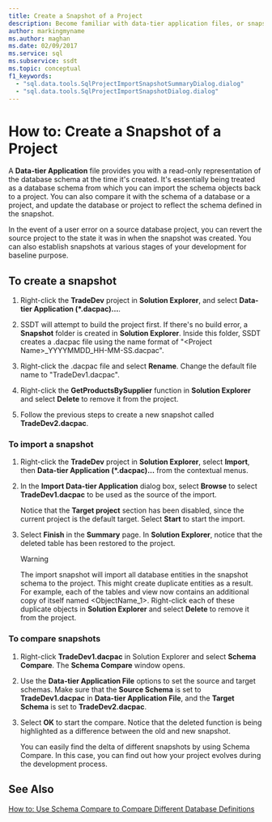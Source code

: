 ```yaml
---
title: Create a Snapshot of a Project
description: Become familiar with data-tier application files, or snapshots, and see how to use them. Find out how to create or import snapshots and how to compare them.
author: markingmyname
ms.author: maghan
ms.date: 02/09/2017
ms.service: sql
ms.subservice: ssdt
ms.topic: conceptual
f1_keywords:
  - "sql.data.tools.SqlProjectImportSnapshotSummaryDialog.dialog"
  - "sql.data.tools.SqlProjectImportSnapshotDialog.dialog"
---
```


# How to: Create a Snapshot of a Project

A **Data-tier Application** file provides you with a read-only representation of the database schema at the time it's created. It's essentially being treated as a database schema from which you can import the schema objects back to a project. You can also compare it with the schema of a database or a project, and update the database or project to reflect the schema defined in the snapshot.  
  
In the event of a user error on a source database project, you can revert the source project to the state it was in when the snapshot was created. You can also establish snapshots at various stages of your development for baseline purpose.  
  
## To create a snapshot
  
1. Right-click the **TradeDev** project in **Solution Explorer**, and select **Data-tier Application (\*.dacpac)...**.  
  
2. SSDT will attempt to build the project first. If there's no build error, a **Snapshot** folder is created in **Solution Explorer**. Inside this folder, SSDT creates a .dacpac file using the name format of "\<Project Name\>_YYYYMMDD_HH-MM-SS.dacpac".  
  
3. Right-click the .dacpac file and select **Rename**. Change the default file name to "TradeDev1.dacpac".  
  
4. Right-click the **GetProductsBySupplier** function in **Solution Explorer** and select **Delete** to remove it from the project.  
  
5. Follow the previous steps to create a new snapshot called **TradeDev2.dacpac**.  
  
### To import a snapshot  
  
1. Right-click the **TradeDev** project in **Solution Explorer**, select **Import**, then **Data-tier Application (\*.dacpac)...** from the contextual menus.  
  
2. In the **Import Data-tier Application** dialog box, select **Browse** to select **TradeDev1.dacpac** to be used as the source of the import.  
  
    Notice that the **Target project** section has been disabled, since the current project is the default target. Select **Start** to start the import.  
  
3. Select **Finish** in the **Summary** page. In **Solution Explorer**, notice that the deleted table has been restored to the project.  
  
    > [!WARNING]  
    > The import snapshot will import all database entities in the snapshot schema to the project. This might create duplicate entities as a result. For example, each of the tables and view now contains an additional copy of itself named <ObjectName_1>. Right-click each of these duplicate objects in **Solution Explorer** and select **Delete** to remove it from the project.  
  
### To compare snapshots  
  
1. Right-click **TradeDev1.dacpac** in Solution Explorer and select **Schema Compare**. The **Schema Compare** window opens.  
  
2. Use the **Data-tier Application File** options to set the source and target schemas. Make sure that the **Source Schema** is set to **TradeDev1.dacpac** in **Data-tier Application File**, and the **Target Schema** is set to **TradeDev2.dacpac**.  
  
3. Select **OK** to start the compare. Notice that the deleted function is being highlighted as a difference between the old and new snapshot.  
  
    You can easily find the delta of different snapshots by using Schema Compare. In this case, you can find out how your project evolves during the development process.  
  
## See Also

[How to: Use Schema Compare to Compare Different Database Definitions](../ssdt/how-to-use-schema-compare-to-compare-different-database-definitions.md)  
